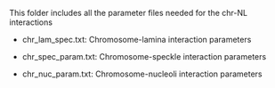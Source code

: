 This folder includes all the parameter files needed for the chr-NL interactions

- chr_lam_spec.txt: Chromosome-lamina interaction parameters

- chr_spec_param.txt: Chromosome-speckle interaction parameters

- chr_nuc_param.txt: Chromosome-nucleoli interaction parameters 
